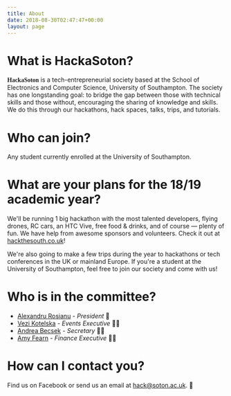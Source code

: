 ```yaml
---
title: About
date: 2018-08-30T02:47:47+00:00
layout: page
---
```


# What is HackaSoton?

<b style="font-family: Orbitron;">HackaSoton</b> is a tech-entrepreneurial society based at the School of Electronics and Computer Science, University of Southampton. The society has one longstanding goal: to bridge the gap between those with technical skills and those without, encouraging the sharing of knowledge and skills. We do this through our hackathons, hack spaces, talks, trips, and tutorials.

# Who can join?

Any student currently enrolled at the University of Southampton.

# What are your plans for the 18/19 academic year?

We'll be running 1 big hackathon with the most talented developers, flying drones, RC cars, an HTC Vive, free food & drinks, and of course — plenty of fun. We have help from awesome sponsors and volunteers. Check it out at [hackthesouth.co.uk](https://hackthesouth.co.uk)!

We're also going to make a few trips during the year to hackathons or tech conferences in the UK or mainland Europe. If you're a student at the University of Southampton, feel free to join our society and come with us!

# Who is in the committee?

- [Alexandru Rosianu](https://www.facebook.com/aluxian) - _President_ 🤴
- [Vezi Kotelska](https://www.facebook.com/vezi.kotelska) - _Events Executive_ 👩‍✈️
- [Andrea Becsek](https://www.facebook.com/andrea.becsek.1) - _Secretary_ 👩‍💼
- [Amy Fearn](https://www.facebook.com/amy.fearn.75) - _Finance Executive_ 👩‍⚖️

# How can I contact you?

Find us on Facebook or send us an email at [hack@soton.ac.uk](mailto:hack@soton.ac.uk). 👋
